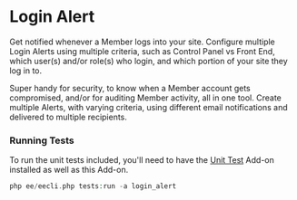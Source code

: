 # Login Alert

Get notified whenever a Member logs into your site. Configure multiple Login Alerts using multiple criteria, such as Control Panel vs Front End, which user(s) and/or role(s) who login, and which portion of your site they log in to. 

Super handy for security, to know when a Member account gets compromised, and/or for auditing Member activity, all in one tool. Create multiple Alerts, with varying criteria, using different email notifications and delivered to multiple recipients. 

### Running Tests

To run the unit tests included, you'll need to have the [Unit Test](https://expressionengine.com/add-ons/unit-tests "Unit Test") Add-on installed as well as this Add-on. 

```php
php ee/eecli.php tests:run -a login_alert
```